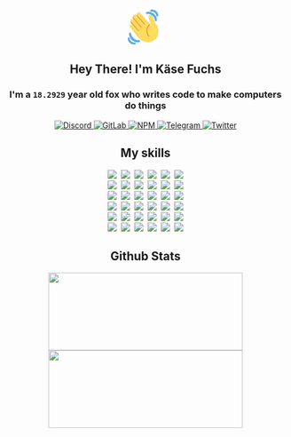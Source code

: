 <div><p align=center><img src=./resources/images/wave.gif width=64px height=64px></p><h2 align=center>Hey There! I'm Käse Fuchs</h2><h3 align=center>I'm a <code>18.2929</code> year old fox who writes code to make computers do things</h3><p align=center><a href=https://discord.com/users/507526681125322772><img alt=Discord src="https://img.shields.io/badge/Discord-5865F2?logo=discord&logoColor=white&style=flat-square#d35bc0c1084aa730b0b5e8d4dd050c61"> </a><a href=https://gitlab.com/kasefuchs><img alt=GitLab src="https://img.shields.io/badge/GitLab-330F63?logo=gitlab&logoColor=white&style=flat-square#d35bc0c1084aa730b0b5e8d4dd050c61"> </a><a href=https://npmjs.com/~kasefuchs><img alt=NPM src="https://img.shields.io/badge/NPM-CB3837?logo=npm&logoColor=white&style=flat-square#d35bc0c1084aa730b0b5e8d4dd050c61"> </a><a href=https://t.me/kasefuchs><img alt=Telegram src="https://img.shields.io/badge/Telegram-2CA5E0?logo=telegram&logoColor=white&style=flat-square#d35bc0c1084aa730b0b5e8d4dd050c61"> </a><a href=https://twitter.com/kasefuchs><img alt=Twitter src="https://img.shields.io/badge/Twitter-1DA1F2?logo=twitter&logoColor=white&style=flat-square#d35bc0c1084aa730b0b5e8d4dd050c61"></a></p><h2 align=center>My skills</h2><p align=center><a href=https://aws.amazon.com/ ><picture><source srcset="https://skillicons.dev/icons?i=aws&theme=dark#d35bc0c1084aa730b0b5e8d4dd050c61" media="(prefers-color-scheme: dark)"><source srcset="https://skillicons.dev/icons?i=aws&theme=light#d35bc0c1084aa730b0b5e8d4dd050c61" media="(prefers-color-scheme: light), (prefers-color-scheme: no-preference)"><img src="https://skillicons.dev/icons?i=aws&theme=light#d35bc0c1084aa730b0b5e8d4dd050c61"></picture></a>&nbsp;&nbsp;<a href=https://en.wikipedia.org/wiki/Bash_(Unix_shell)><picture><source srcset="https://skillicons.dev/icons?i=bash&theme=dark#d35bc0c1084aa730b0b5e8d4dd050c61" media="(prefers-color-scheme: dark)"><source srcset="https://skillicons.dev/icons?i=bash&theme=light#d35bc0c1084aa730b0b5e8d4dd050c61" media="(prefers-color-scheme: light), (prefers-color-scheme: no-preference)"><img src="https://skillicons.dev/icons?i=bash&theme=light#d35bc0c1084aa730b0b5e8d4dd050c61"></picture></a>&nbsp;&nbsp;<a href=https://discord.com/developers/docs><picture><source srcset="https://skillicons.dev/icons?i=bots&theme=dark#d35bc0c1084aa730b0b5e8d4dd050c61" media="(prefers-color-scheme: dark)"><source srcset="https://skillicons.dev/icons?i=bots&theme=light#d35bc0c1084aa730b0b5e8d4dd050c61" media="(prefers-color-scheme: light), (prefers-color-scheme: no-preference)"><img src="https://skillicons.dev/icons?i=bots&theme=light#d35bc0c1084aa730b0b5e8d4dd050c61"></picture></a>&nbsp;&nbsp;<a href=https://www.cloudflare.com/ ><picture><source srcset="https://skillicons.dev/icons?i=cloudflare&theme=dark#d35bc0c1084aa730b0b5e8d4dd050c61" media="(prefers-color-scheme: dark)"><source srcset="https://skillicons.dev/icons?i=cloudflare&theme=light#d35bc0c1084aa730b0b5e8d4dd050c61" media="(prefers-color-scheme: light), (prefers-color-scheme: no-preference)"><img src="https://skillicons.dev/icons?i=cloudflare&theme=light#d35bc0c1084aa730b0b5e8d4dd050c61"></picture></a>&nbsp;&nbsp;<a href=https://en.wikipedia.org/wiki/CSS><picture><source srcset="https://skillicons.dev/icons?i=css&theme=dark#d35bc0c1084aa730b0b5e8d4dd050c61" media="(prefers-color-scheme: dark)"><source srcset="https://skillicons.dev/icons?i=css&theme=light#d35bc0c1084aa730b0b5e8d4dd050c61" media="(prefers-color-scheme: light), (prefers-color-scheme: no-preference)"><img src="https://skillicons.dev/icons?i=css&theme=light#d35bc0c1084aa730b0b5e8d4dd050c61"></picture></a>&nbsp;&nbsp;<a href=https://www.docker.com/ ><picture><source srcset="https://skillicons.dev/icons?i=docker&theme=dark#d35bc0c1084aa730b0b5e8d4dd050c61" media="(prefers-color-scheme: dark)"><source srcset="https://skillicons.dev/icons?i=docker&theme=light#d35bc0c1084aa730b0b5e8d4dd050c61" media="(prefers-color-scheme: light), (prefers-color-scheme: no-preference)"><img src="https://skillicons.dev/icons?i=docker&theme=light#d35bc0c1084aa730b0b5e8d4dd050c61"></picture></a><br><a href=https://www.electronjs.org/ ><picture><source srcset="https://skillicons.dev/icons?i=electron&theme=dark#d35bc0c1084aa730b0b5e8d4dd050c61" media="(prefers-color-scheme: dark)"><source srcset="https://skillicons.dev/icons?i=electron&theme=light#d35bc0c1084aa730b0b5e8d4dd050c61" media="(prefers-color-scheme: light), (prefers-color-scheme: no-preference)"><img src="https://skillicons.dev/icons?i=electron&theme=light#d35bc0c1084aa730b0b5e8d4dd050c61"></picture></a>&nbsp;&nbsp;<a href=https://expressjs.com/ ><picture><source srcset="https://skillicons.dev/icons?i=express&theme=dark#d35bc0c1084aa730b0b5e8d4dd050c61" media="(prefers-color-scheme: dark)"><source srcset="https://skillicons.dev/icons?i=express&theme=light#d35bc0c1084aa730b0b5e8d4dd050c61" media="(prefers-color-scheme: light), (prefers-color-scheme: no-preference)"><img src="https://skillicons.dev/icons?i=express&theme=light#d35bc0c1084aa730b0b5e8d4dd050c61"></picture></a>&nbsp;&nbsp;<a href=https://www.figma.com/ ><picture><source srcset="https://skillicons.dev/icons?i=figma&theme=dark#d35bc0c1084aa730b0b5e8d4dd050c61" media="(prefers-color-scheme: dark)"><source srcset="https://skillicons.dev/icons?i=figma&theme=light#d35bc0c1084aa730b0b5e8d4dd050c61" media="(prefers-color-scheme: light), (prefers-color-scheme: no-preference)"><img src="https://skillicons.dev/icons?i=figma&theme=light#d35bc0c1084aa730b0b5e8d4dd050c61"></picture></a>&nbsp;&nbsp;<a href=https://firebase.google.com/ ><picture><source srcset="https://skillicons.dev/icons?i=firebase&theme=dark#d35bc0c1084aa730b0b5e8d4dd050c61" media="(prefers-color-scheme: dark)"><source srcset="https://skillicons.dev/icons?i=firebase&theme=light#d35bc0c1084aa730b0b5e8d4dd050c61" media="(prefers-color-scheme: light), (prefers-color-scheme: no-preference)"><img src="https://skillicons.dev/icons?i=firebase&theme=light#d35bc0c1084aa730b0b5e8d4dd050c61"></picture></a>&nbsp;&nbsp;<a href=https://flask.palletsprojects.com/ ><picture><source srcset="https://skillicons.dev/icons?i=flask&theme=dark#d35bc0c1084aa730b0b5e8d4dd050c61" media="(prefers-color-scheme: dark)"><source srcset="https://skillicons.dev/icons?i=flask&theme=light#d35bc0c1084aa730b0b5e8d4dd050c61" media="(prefers-color-scheme: light), (prefers-color-scheme: no-preference)"><img src="https://skillicons.dev/icons?i=flask&theme=light#d35bc0c1084aa730b0b5e8d4dd050c61"></picture></a>&nbsp;&nbsp;<a href=https://cloud.google.com/ ><picture><source srcset="https://skillicons.dev/icons?i=gcp&theme=dark#d35bc0c1084aa730b0b5e8d4dd050c61" media="(prefers-color-scheme: dark)"><source srcset="https://skillicons.dev/icons?i=gcp&theme=light#d35bc0c1084aa730b0b5e8d4dd050c61" media="(prefers-color-scheme: light), (prefers-color-scheme: no-preference)"><img src="https://skillicons.dev/icons?i=gcp&theme=light#d35bc0c1084aa730b0b5e8d4dd050c61"></picture></a><br><a href=https://git-scm.com/ ><picture><source srcset="https://skillicons.dev/icons?i=git&theme=dark#d35bc0c1084aa730b0b5e8d4dd050c61" media="(prefers-color-scheme: dark)"><source srcset="https://skillicons.dev/icons?i=git&theme=light#d35bc0c1084aa730b0b5e8d4dd050c61" media="(prefers-color-scheme: light), (prefers-color-scheme: no-preference)"><img src="https://skillicons.dev/icons?i=git&theme=light#d35bc0c1084aa730b0b5e8d4dd050c61"></picture></a>&nbsp;&nbsp;<a href=https://github.com/ ><picture><source srcset="https://skillicons.dev/icons?i=github&theme=dark#d35bc0c1084aa730b0b5e8d4dd050c61" media="(prefers-color-scheme: dark)"><source srcset="https://skillicons.dev/icons?i=github&theme=light#d35bc0c1084aa730b0b5e8d4dd050c61" media="(prefers-color-scheme: light), (prefers-color-scheme: no-preference)"><img src="https://skillicons.dev/icons?i=github&theme=light#d35bc0c1084aa730b0b5e8d4dd050c61"></picture></a>&nbsp;&nbsp;<a href=https://gitlab.com/ ><picture><source srcset="https://skillicons.dev/icons?i=gitlab&theme=dark#d35bc0c1084aa730b0b5e8d4dd050c61" media="(prefers-color-scheme: dark)"><source srcset="https://skillicons.dev/icons?i=gitlab&theme=light#d35bc0c1084aa730b0b5e8d4dd050c61" media="(prefers-color-scheme: light), (prefers-color-scheme: no-preference)"><img src="https://skillicons.dev/icons?i=gitlab&theme=light#d35bc0c1084aa730b0b5e8d4dd050c61"></picture></a>&nbsp;&nbsp;<a href=https://www.heroku.com/ ><picture><source srcset="https://skillicons.dev/icons?i=heroku&theme=dark#d35bc0c1084aa730b0b5e8d4dd050c61" media="(prefers-color-scheme: dark)"><source srcset="https://skillicons.dev/icons?i=heroku&theme=light#d35bc0c1084aa730b0b5e8d4dd050c61" media="(prefers-color-scheme: light), (prefers-color-scheme: no-preference)"><img src="https://skillicons.dev/icons?i=heroku&theme=light#d35bc0c1084aa730b0b5e8d4dd050c61"></picture></a>&nbsp;&nbsp;<a href=https://en.wikipedia.org/wiki/HTML><picture><source srcset="https://skillicons.dev/icons?i=html&theme=dark#d35bc0c1084aa730b0b5e8d4dd050c61" media="(prefers-color-scheme: dark)"><source srcset="https://skillicons.dev/icons?i=html&theme=light#d35bc0c1084aa730b0b5e8d4dd050c61" media="(prefers-color-scheme: light), (prefers-color-scheme: no-preference)"><img src="https://skillicons.dev/icons?i=html&theme=light#d35bc0c1084aa730b0b5e8d4dd050c61"></picture></a>&nbsp;&nbsp;<a href=https://en.wikipedia.org/wiki/JavaScript><picture><source srcset="https://skillicons.dev/icons?i=js&theme=dark#d35bc0c1084aa730b0b5e8d4dd050c61" media="(prefers-color-scheme: dark)"><source srcset="https://skillicons.dev/icons?i=js&theme=light#d35bc0c1084aa730b0b5e8d4dd050c61" media="(prefers-color-scheme: light), (prefers-color-scheme: no-preference)"><img src="https://skillicons.dev/icons?i=js&theme=light#d35bc0c1084aa730b0b5e8d4dd050c61"></picture></a><br><a href=https://en.wikipedia.org/wiki/Linux><picture><source srcset="https://skillicons.dev/icons?i=linux&theme=dark#d35bc0c1084aa730b0b5e8d4dd050c61" media="(prefers-color-scheme: dark)"><source srcset="https://skillicons.dev/icons?i=linux&theme=light#d35bc0c1084aa730b0b5e8d4dd050c61" media="(prefers-color-scheme: light), (prefers-color-scheme: no-preference)"><img src="https://skillicons.dev/icons?i=linux&theme=light#d35bc0c1084aa730b0b5e8d4dd050c61"></picture></a>&nbsp;&nbsp;<a href=https://mui.com/ ><picture><source srcset="https://skillicons.dev/icons?i=materialui&theme=dark#d35bc0c1084aa730b0b5e8d4dd050c61" media="(prefers-color-scheme: dark)"><source srcset="https://skillicons.dev/icons?i=materialui&theme=light#d35bc0c1084aa730b0b5e8d4dd050c61" media="(prefers-color-scheme: light), (prefers-color-scheme: no-preference)"><img src="https://skillicons.dev/icons?i=materialui&theme=light#d35bc0c1084aa730b0b5e8d4dd050c61"></picture></a>&nbsp;&nbsp;<a href=https://en.wikipedia.org/wiki/Markdown><picture><source srcset="https://skillicons.dev/icons?i=md&theme=dark#d35bc0c1084aa730b0b5e8d4dd050c61" media="(prefers-color-scheme: dark)"><source srcset="https://skillicons.dev/icons?i=md&theme=light#d35bc0c1084aa730b0b5e8d4dd050c61" media="(prefers-color-scheme: light), (prefers-color-scheme: no-preference)"><img src="https://skillicons.dev/icons?i=md&theme=light#d35bc0c1084aa730b0b5e8d4dd050c61"></picture></a>&nbsp;&nbsp;<a href=https://www.mongodb.com/ ><picture><source srcset="https://skillicons.dev/icons?i=mongodb&theme=dark#d35bc0c1084aa730b0b5e8d4dd050c61" media="(prefers-color-scheme: dark)"><source srcset="https://skillicons.dev/icons?i=mongodb&theme=light#d35bc0c1084aa730b0b5e8d4dd050c61" media="(prefers-color-scheme: light), (prefers-color-scheme: no-preference)"><img src="https://skillicons.dev/icons?i=mongodb&theme=light#d35bc0c1084aa730b0b5e8d4dd050c61"></picture></a>&nbsp;&nbsp;<a href=https://www.mysql.com/ ><picture><source srcset="https://skillicons.dev/icons?i=mysql&theme=dark#d35bc0c1084aa730b0b5e8d4dd050c61" media="(prefers-color-scheme: dark)"><source srcset="https://skillicons.dev/icons?i=mysql&theme=light#d35bc0c1084aa730b0b5e8d4dd050c61" media="(prefers-color-scheme: light), (prefers-color-scheme: no-preference)"><img src="https://skillicons.dev/icons?i=mysql&theme=light#d35bc0c1084aa730b0b5e8d4dd050c61"></picture></a>&nbsp;&nbsp;<a href=https://nextjs.org/ ><picture><source srcset="https://skillicons.dev/icons?i=nextjs&theme=dark#d35bc0c1084aa730b0b5e8d4dd050c61" media="(prefers-color-scheme: dark)"><source srcset="https://skillicons.dev/icons?i=nextjs&theme=light#d35bc0c1084aa730b0b5e8d4dd050c61" media="(prefers-color-scheme: light), (prefers-color-scheme: no-preference)"><img src="https://skillicons.dev/icons?i=nextjs&theme=light#d35bc0c1084aa730b0b5e8d4dd050c61"></picture></a><br><a href=https://nodejs.org/en/ ><picture><source srcset="https://skillicons.dev/icons?i=nodejs&theme=dark#d35bc0c1084aa730b0b5e8d4dd050c61" media="(prefers-color-scheme: dark)"><source srcset="https://skillicons.dev/icons?i=nodejs&theme=light#d35bc0c1084aa730b0b5e8d4dd050c61" media="(prefers-color-scheme: light), (prefers-color-scheme: no-preference)"><img src="https://skillicons.dev/icons?i=nodejs&theme=light#d35bc0c1084aa730b0b5e8d4dd050c61"></picture></a>&nbsp;&nbsp;<a href=https://www.postgresql.org/ ><picture><source srcset="https://skillicons.dev/icons?i=postgres&theme=dark#d35bc0c1084aa730b0b5e8d4dd050c61" media="(prefers-color-scheme: dark)"><source srcset="https://skillicons.dev/icons?i=postgres&theme=light#d35bc0c1084aa730b0b5e8d4dd050c61" media="(prefers-color-scheme: light), (prefers-color-scheme: no-preference)"><img src="https://skillicons.dev/icons?i=postgres&theme=light#d35bc0c1084aa730b0b5e8d4dd050c61"></picture></a>&nbsp;&nbsp;<a href=https://learn.microsoft.com/en-us/powershell/ ><picture><source srcset="https://skillicons.dev/icons?i=powershell&theme=dark#d35bc0c1084aa730b0b5e8d4dd050c61" media="(prefers-color-scheme: dark)"><source srcset="https://skillicons.dev/icons?i=powershell&theme=light#d35bc0c1084aa730b0b5e8d4dd050c61" media="(prefers-color-scheme: light), (prefers-color-scheme: no-preference)"><img src="https://skillicons.dev/icons?i=powershell&theme=light#d35bc0c1084aa730b0b5e8d4dd050c61"></picture></a>&nbsp;&nbsp;<a href=https://www.python.org/ ><picture><source srcset="https://skillicons.dev/icons?i=py&theme=dark#d35bc0c1084aa730b0b5e8d4dd050c61" media="(prefers-color-scheme: dark)"><source srcset="https://skillicons.dev/icons?i=py&theme=light#d35bc0c1084aa730b0b5e8d4dd050c61" media="(prefers-color-scheme: light), (prefers-color-scheme: no-preference)"><img src="https://skillicons.dev/icons?i=py&theme=light#d35bc0c1084aa730b0b5e8d4dd050c61"></picture></a>&nbsp;&nbsp;<a href=https://www.raspberrypi.org/ ><picture><source srcset="https://skillicons.dev/icons?i=raspberrypi&theme=dark#d35bc0c1084aa730b0b5e8d4dd050c61" media="(prefers-color-scheme: dark)"><source srcset="https://skillicons.dev/icons?i=raspberrypi&theme=light#d35bc0c1084aa730b0b5e8d4dd050c61" media="(prefers-color-scheme: light), (prefers-color-scheme: no-preference)"><img src="https://skillicons.dev/icons?i=raspberrypi&theme=light#d35bc0c1084aa730b0b5e8d4dd050c61"></picture></a>&nbsp;&nbsp;<a href=https://reactjs.org/ ><picture><source srcset="https://skillicons.dev/icons?i=react&theme=dark#d35bc0c1084aa730b0b5e8d4dd050c61" media="(prefers-color-scheme: dark)"><source srcset="https://skillicons.dev/icons?i=react&theme=light#d35bc0c1084aa730b0b5e8d4dd050c61" media="(prefers-color-scheme: light), (prefers-color-scheme: no-preference)"><img src="https://skillicons.dev/icons?i=react&theme=light#d35bc0c1084aa730b0b5e8d4dd050c61"></picture></a><br><a href=https://redux.js.org/ ><picture><source srcset="https://skillicons.dev/icons?i=redux&theme=dark#d35bc0c1084aa730b0b5e8d4dd050c61" media="(prefers-color-scheme: dark)"><source srcset="https://skillicons.dev/icons?i=redux&theme=light#d35bc0c1084aa730b0b5e8d4dd050c61" media="(prefers-color-scheme: light), (prefers-color-scheme: no-preference)"><img src="https://skillicons.dev/icons?i=redux&theme=light#d35bc0c1084aa730b0b5e8d4dd050c61"></picture></a>&nbsp;&nbsp;<a href=https://en.wikipedia.org/wiki/Regular_expression><picture><source srcset="https://skillicons.dev/icons?i=regex&theme=dark#d35bc0c1084aa730b0b5e8d4dd050c61" media="(prefers-color-scheme: dark)"><source srcset="https://skillicons.dev/icons?i=regex&theme=light#d35bc0c1084aa730b0b5e8d4dd050c61" media="(prefers-color-scheme: light), (prefers-color-scheme: no-preference)"><img src="https://skillicons.dev/icons?i=regex&theme=light#d35bc0c1084aa730b0b5e8d4dd050c61"></picture></a>&nbsp;&nbsp;<a href=https://en.wikipedia.org/wiki/Sass_(stylesheet_language)><picture><source srcset="https://skillicons.dev/icons?i=sass&theme=dark#d35bc0c1084aa730b0b5e8d4dd050c61" media="(prefers-color-scheme: dark)"><source srcset="https://skillicons.dev/icons?i=sass&theme=light#d35bc0c1084aa730b0b5e8d4dd050c61" media="(prefers-color-scheme: light), (prefers-color-scheme: no-preference)"><img src="https://skillicons.dev/icons?i=sass&theme=light#d35bc0c1084aa730b0b5e8d4dd050c61"></picture></a>&nbsp;&nbsp;<a href=https://www.typescriptlang.org/ ><picture><source srcset="https://skillicons.dev/icons?i=ts&theme=dark#d35bc0c1084aa730b0b5e8d4dd050c61" media="(prefers-color-scheme: dark)"><source srcset="https://skillicons.dev/icons?i=ts&theme=light#d35bc0c1084aa730b0b5e8d4dd050c61" media="(prefers-color-scheme: light), (prefers-color-scheme: no-preference)"><img src="https://skillicons.dev/icons?i=ts&theme=light#d35bc0c1084aa730b0b5e8d4dd050c61"></picture></a>&nbsp;&nbsp;<a href=https://unity.com/ ><picture><source srcset="https://skillicons.dev/icons?i=unity&theme=dark#d35bc0c1084aa730b0b5e8d4dd050c61" media="(prefers-color-scheme: dark)"><source srcset="https://skillicons.dev/icons?i=unity&theme=light#d35bc0c1084aa730b0b5e8d4dd050c61" media="(prefers-color-scheme: light), (prefers-color-scheme: no-preference)"><img src="https://skillicons.dev/icons?i=unity&theme=light#d35bc0c1084aa730b0b5e8d4dd050c61"></picture></a>&nbsp;&nbsp;<a href=https://workers.cloudflare.com/ ><picture><source srcset="https://skillicons.dev/icons?i=workers&theme=dark#d35bc0c1084aa730b0b5e8d4dd050c61" media="(prefers-color-scheme: dark)"><source srcset="https://skillicons.dev/icons?i=workers&theme=light#d35bc0c1084aa730b0b5e8d4dd050c61" media="(prefers-color-scheme: light), (prefers-color-scheme: no-preference)"><img src="https://skillicons.dev/icons?i=workers&theme=light#d35bc0c1084aa730b0b5e8d4dd050c61"></picture></a><br></p><h2 align=center>Github Stats</h2><p align=center><picture><source srcset="https://github-readme-stats-kasefuchs.vercel.app/api/?count_private=true&hide_border=true&hide_rank=true&line_height=20&hide_title=true&username=Kasefuchs&theme=dark#d35bc0c1084aa730b0b5e8d4dd050c61" media="(prefers-color-scheme: dark)"><source srcset="https://github-readme-stats-kasefuchs.vercel.app/api/?count_private=true&hide_border=true&hide_rank=true&line_height=20&hide_title=true&username=Kasefuchs&theme=light#d35bc0c1084aa730b0b5e8d4dd050c61" media="(prefers-color-scheme: light), (prefers-color-scheme: no-preference)"><img align=middle width=350 height=140 src="https://github-readme-stats-kasefuchs.vercel.app/api/?count_private=true&hide_border=true&hide_rank=true&line_height=20&hide_title=true&username=Kasefuchs&theme=light#d35bc0c1084aa730b0b5e8d4dd050c61"></picture><picture><source srcset="https://github-readme-stats-kasefuchs.vercel.app/api/top-langs/?count_private=true&hide_border=true&layout=compact&username=Kasefuchs&theme=dark#d35bc0c1084aa730b0b5e8d4dd050c61" media="(prefers-color-scheme: dark)"><source srcset="https://github-readme-stats-kasefuchs.vercel.app/api/top-langs/?count_private=true&hide_border=true&layout=compact&username=Kasefuchs&theme=light#d35bc0c1084aa730b0b5e8d4dd050c61" media="(prefers-color-scheme: light), (prefers-color-scheme: no-preference)"><img align=middle width=350 height=140 src="https://github-readme-stats-kasefuchs.vercel.app/api/top-langs/?count_private=true&hide_border=true&layout=compact&username=Kasefuchs&theme=light#d35bc0c1084aa730b0b5e8d4dd050c61"></picture></p><img src="https://hit.yhype.me/github/profile?user_id=64592097#d35bc0c1084aa730b0b5e8d4dd050c61" alt=""></div>